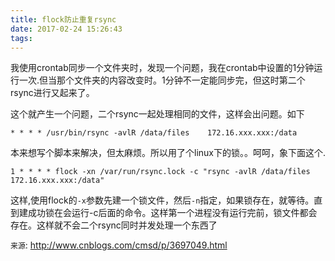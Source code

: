 ```yaml
---
title: flock防止重复rsync
date: 2017-02-24 15:26:43
tags:
---
```

我使用crontab同步一个文件夹时，发现一个问题，我在crontab中设置的1分钟运行一次.但当那个文件夹的内容改变时。1分钟不一定能同步完，但这时第二个rsync进行又起来了。

这个就产生一个问题，二个rsync一起处理相同的文件，这样会出问题。如下

    * * * * /usr/bin/rsync -avlR /data/files    172.16.xxx.xxx:/data

本来想写个脚本来解决，但太麻烦。所以用了个linux下的锁。。呵呵，象下面这个.

    1 * * * * flock -xn /var/run/rsync.lock -c "rsync -avlR /data/files    172.16.xxx.xxx:/data"

这样,使用flock的`-x`参数先建一个锁文件，然后`-n`指定，如果锁存在，就等待。直到建成功锁在会运行-c后面的命令。这样第一个进程没有运行完前，锁文件都会存在。这样就不会二个rsync同时并发处理一个东西了

`来源`: http://www.cnblogs.com/cmsd/p/3697049.html
